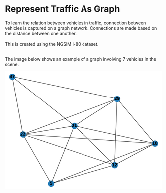 # Represent Traffic As Graph
To learn the relation between vehicles in traffic, connection between vehicles is captured on a graph network. 
Connections are made based on the distance between one another. <br /> <br />
This is created using the NGSIM i-80 dataset. <br /> <br />

The image below shows an example of a graph involving 7 vehicles in the scene.

<p align="center">
  <img src="./401_graph.png" alt="Alt text" title="Optional title">
</p>
